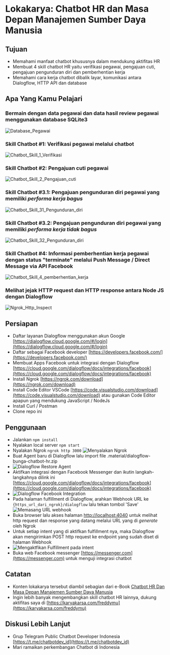 # Lokakarya: Chatbot HR dan Masa Depan Manajemen Sumber Daya Manusia

## Tujuan

- Memahami manfaat chatbot khususnya dalam mendukung aktifitas HR
- Membuat 4 skill chatbot HR yaitu verifikasi pegawai, pengajuan cuti, pengajuan pengunduran diri dan pemberhentian kerja
- Memahami cara kerja chatbot dibalik layar, komunikasi antara Dialogflow, HTTP API dan database

## Apa Yang Kamu Pelajari

### Bermain dengan data pegawai dan data hasil review pegawai menggunakan database SQLite3

![Database_Pegawai](.material/screenshot/database-employee.gif)

### Skill Chatbot #1: Verifikasi pegawai melalui chatbot

![Chatbot_Skill_1_Verifikasi](.material/screenshot/chatbot-verifikasi-pegawai.gif)

### Skill Chatbot #2: Pengajuan cuti pegawai

![Chatbot_Skill_2_Pengajuan_cuti](.material/screenshot/chatbot-pengajuan-cuti.gif)

### Skill Chatbot #3.1: Pengajuan pengunduran diri pegawai yang memiliki *performa kerja bagus*

![Chatbot_Skill_31_Pengunduran_diri](.material/screenshot/chatbot-pengunduran-diri-1.gif)

### Skill Chatbot #3.2: Pengajuan pengunduran diri pegawai yang memiliki *performa kerja tidak bagus*

![Chatbot_Skill_32_Pengunduran_diri](.material/screenshot/chatbot-pengunduran-diri-2.gif)

### Skill Chatbot #4: Informasi pemberhentian kerja pegawai dengan status "terminate" melalui Push Message / Direct Message via API Facebook

![Chatbot_Skill_4_pemberhentian_kerja](.material/screenshot/chatbot-pemberhentian-kerja.gif)

### Melihat jejak HTTP request dan HTTP response antara Node JS dengan Dialogflow

![Ngrok_Http_Inspect](.material/screenshot/ngrok-inspect.gif)

## Persiapan

- Daftar layanan Dialogflow menggunakan akun Google [https://dialogflow.cloud.google.com/#/login](https://dialogflow.cloud.google.com/#/login)
- Daftar sebagai Facebook developer [https://developers.facebook.com/](https://developers.facebook.com/)
- Membuat Apps Facebook untuk integrasi dengan Dialogflow [https://cloud.google.com/dialogflow/docs/integrations/facebook](https://cloud.google.com/dialogflow/docs/integrations/facebook)
- Install Ngrok [https://ngrok.com/download](https://ngrok.com/download)
- Install Code Editor VSCode [https://code.visualstudio.com/download](https://code.visualstudio.com/download) atau gunakan Code Editor apapun yang mendukung JavaScript / NodeJs
- Install Curl / Postman
- Clone repo ini

## Penggunaan

- Jalankan `npm install`
- Nyalakan local server `npm start`
- Nyalakan Ngrok `ngrok http 3000` ![Menyalakan Ngrok](.material/screenshot/ngrok_start.png)
- Buat Agent baru di Dialogflow lalu import file .material/dialogflow-bunga-chatbot-hr.zip 
- ![Dialogflow Restore Agent](.material/screenshot/dialogflow-restore-agent.png)
- Aktifkan integrasi dengan Facebook Messenger dan ikutin langkah-langkahnya dilink ini [https://cloud.google.com/dialogflow/docs/integrations/facebook](https://cloud.google.com/dialogflow/docs/integrations/facebook)
- ![Dialogflow Facebook Integration](.material/screenshot/dialogflow-integration-facebook.png)
- Pada halaman fulfillment di Dialogflow, arahkan Webhook URL ke `{https_url_dari_ngrok}/dialogflow` lalu tekan tombol 'Save' ![Memasang URL webhook](.material/screenshot/fulfillment_webhook_url.png)
- Buka browser lalu akses halaman [http://localhost:4040](http://localhost:4040) untuk melihat http request dan response yang datang melalui URL yang di *generate* oleh Ngrok
- Untuk setiap intent yang di aktifkan fulfillment nya, maka Dialogflow akan mengirimkan POST http request ke endpoint yang sudah diset di halaman Webhook
- ![Mengaktfikan Fulfillment pada intent](.material/screenshot/fulfillment_enable.png)
- Buka web Facebook messenger [https://messenger.com](https://messenger.com) untuk menguji integrasi chatbot

## Catatan

- Konten lokakarya tersebut diambil sebagian dari e-Book [Chatbot HR Dan Masa Depan Manajemen Sumber Daya Manusia](https://karyakarsa.com/freddymu/chatbot-hr-masa-depan-manajemen-sumber-daya-manusia)
- Ingin lebih banyak mengembangkan skill chatbot HR lainnya, dukung aktifitas saya di [https://karyakarsa.com/freddymu](https://karyakarsa.com/freddymu)

## Diskusi Lebih Lanjut

- Grup Telegram Public Chatbot Developer Indonesia [https://t.me/chatbotdev_id](https://t.me/chatbotdev_id)
- Mari ramaikan perkembangan Chatbot di Indonesia
